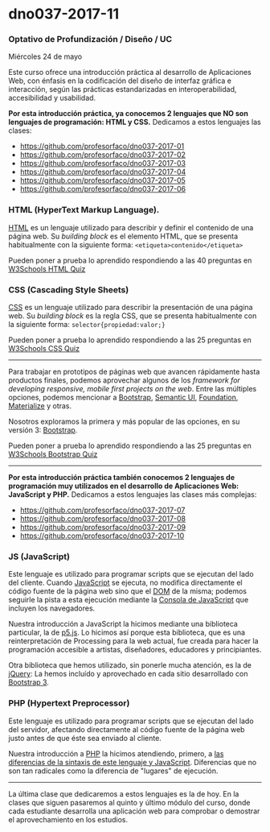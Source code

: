 # dno037-2017-11

### Optativo de Profundización / Diseño / UC

Miércoles 24 de mayo

Este curso ofrece una introducción práctica al desarrollo de Aplicaciones Web, con énfasis en la codificación del diseño de interfaz gráfica e interacción, según las prácticas estandarizadas en interoperabilidad, accesibilidad y usabilidad.

**Por esta introducción práctica, ya conocemos 2 lenguajes que NO son lenguajes de programación: HTML y CSS.** Dedicamos a estos lenguajes las clases:

- https://github.com/profesorfaco/dno037-2017-01
- https://github.com/profesorfaco/dno037-2017-02
- https://github.com/profesorfaco/dno037-2017-03
- https://github.com/profesorfaco/dno037-2017-04
- https://github.com/profesorfaco/dno037-2017-05
- https://github.com/profesorfaco/dno037-2017-06

### HTML (HyperText Markup Language). 

[HTML](https://developer.mozilla.org/es/docs/Web/HTML) es un lenguaje utilizado para describir y definir el contenido de una página web. Su *building block* es el elemento HTML, que se presenta habitualmente con la siguiente forma: `<etiqueta>contenido</etiqueta>`

Pueden poner a prueba lo aprendido respondiendo a las 40 preguntas en [W3Schools HTML Quiz](https://www.w3schools.com/quiztest/quiztest.asp?Qtest=HTML)

### CSS (Cascading Style Sheets)

[CSS](https://developer.mozilla.org/es/docs/Web/CSS) es un lenguaje utilizado para describir la presentación de una página web. Su *building block* es la regla CSS, que se presenta habitualmente con la siguiente forma: `selector{propiedad:valor;}`

Pueden poner a prueba lo aprendido respondiendo a las 25 preguntas en [W3Schools CSS Quiz](https://www.w3schools.com/quiztest/quiztest.asp?qtest=CSS)

-----

Para trabajar en prototipos de páginas web que avancen rápidamente hasta productos finales, podemos aprovechar algunos de los *framework for developing responsive, mobile first projects on the web*. Entre las múltiples opciones, podemos mencionar a [Bootstrap](http://getbootstrap.com/), [Semantic UI](https://semantic-ui.com/), [Foundation](http://foundation.zurb.com/), [Materialize](http://materializecss.com/) y otras. 

Nosotros exploramos la primera y más popular de las opciones, en su versión 3: [Bootstrap](http://getbootstrap.com/). 

Pueden poner a prueba lo aprendido respondiendo a las 25 preguntas en [W3Schools Bootstrap Quiz](https://www.w3schools.com/quiztest/quiztest.asp?qtest=Bootstrap)

-----

**Por esta introducción práctica también conocemos 2 lenguajes de programación muy utilizados en el desarrollo de Aplicaciones Web: JavaScript y PHP.** Dedicamos a estos lenguajes las clases más complejas:

- https://github.com/profesorfaco/dno037-2017-07
- https://github.com/profesorfaco/dno037-2017-08
- https://github.com/profesorfaco/dno037-2017-09
- https://github.com/profesorfaco/dno037-2017-10

### JS (JavaScript) 

Este lenguaje es utilizado para programar scripts que se ejecutan del lado del cliente. Cuando [JavaScript](https://developer.mozilla.org/es/docs/Web/JavaScript/Guide) se ejecuta, no modifica directamente el código fuente de la página web sino que el [DOM](https://es.wikipedia.org/wiki/Document_Object_Model) de la misma; podemos seguirle la pista a esta ejecución mediante la [Consola de JavaScript](https://transferwise.com/es/help/article/2247654/tecnico-navegador/como-abrir-la-consola-de-tu-navegador) que incluyen los navegadores.

Nuestra introducción a JavaScript la hicimos mediante una biblioteca particular, la de [p5.js](https://p5js.org/). Lo hicimos así porque esta biblioteca, que es una reinterpretación de Processing para la web actual, fue creada para hacer la programación accesible a artistas, diseñadores, educadores y principiantes.

Otra biblioteca que hemos utilizado, sin ponerle mucha atención, es la de [jQuery](http://jquery.com/): La hemos incluído y aprovechado en cada sitio desarrollado con [Bootstrap 3](http://getbootstrap.com/).

### PHP (Hypertext Preprocessor)

Este lenguaje es utilizado para programar scripts que se ejecutan del lado del servidor, afectando directamente al código fuente de la página web justo antes de que éste sea enviado al cliente.

Nuestra introducción a [PHP](http://php.net/manual/es/intro-whatis.php) la hicimos atendiendo, primero, a [las diferencias de la sintaxis de este lenguaje y JavaScript](http://profesor.faco.cl/diferencias.php). Diferencias que no son tan radicales como la diferencia de "lugares" de ejecución.

-----

La última clase que dedicaremos a estos lenguajes es la de hoy. En la clases que siguen pasaremos al quinto y último módulo del curso, donde cada estudiante desarrolla una aplicación web para comprobar o demostrar el aprovechamiento en los estudios. 
